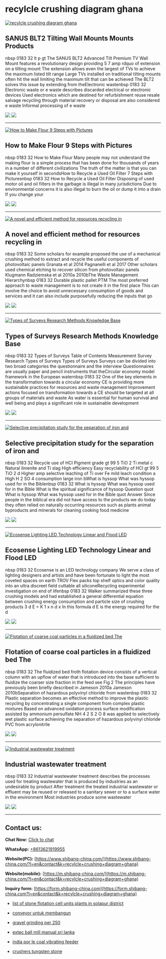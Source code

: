 # recylcle crushing diagram ghana

<a href="https://swt.shibang-china.com/?l=en&img&k=recylcle+crushing+diagram+ghana" target="_blank">![recylcle crushing diagram ghana](http://static.shibang-china.com/all-800x300/945.jpg)</a>

## SANUS BLT2 Tilting Wall Mounts Mounts Products
nbsp 0183 32 lt p gt The SANUS BLT2 Advanced Tilt Premium TV Wall Mount features a revolutionary design providing 5 7 amp rdquo of extension on a tilting mount The extension allows even the largest of TVs to achieve the maximum listed tilt range Large TVs installed on traditional tilting mounts often hit the wall limiting the maximum tilt that can be achieved The BLT2 solves this issue by extending from theElectronic wastenbsp 0183 32 Electronic waste or e waste describes discarded electrical or electronic devices Used electronics which are destined for refurbishment reuse resale salvage recycling through material recovery or disposal are also considered e waste Informal processing of e waste


<a href="https://whatsapp.shibangsoft.com/WhatsApp.php" target="_blank" title="WhatsApp">![](http://static.shibang-china.com/icon/whatsapp.png)</a> <a href="https://swt.shibang-china.com/?l=en&icon&k=recylcle+crushing+diagram+ghana" target="_blank">![](http://static.shibang-china.com/icon/chat-en.png)</a>

---

<a href="https://swt.shibang-china.com/?l=en&img&k=recylcle+crushing+diagram+ghana" target="_blank">![How to Make Flour 9 Steps with Pictures](http://static.shibang-china.com/all-800x300/976.jpg)</a>

## How to Make Flour 9 Steps with Pictures
nbsp 0183 32 How to Make Flour Many people may not understand the making flour is a simple process that has been done for thousands of years in a number of different civilizations The truth of the matter is that you can make it yourself in secondsHow to Recycle a Used Oil Filter 7 Steps with Picturesnbsp 0183 32 How to Recycle a Used Oil Filter Disposing of used motor oil and oil filters in the garbage is illegal in many jurisdictions Due to environmental concerns it is also illegal to burn the oil or dump it into a drain If you change your


<a href="https://whatsapp.shibangsoft.com/WhatsApp.php" target="_blank" title="WhatsApp">![](http://static.shibang-china.com/icon/whatsapp.png)</a> <a href="https://swt.shibang-china.com/?l=en&icon&k=recylcle+crushing+diagram+ghana" target="_blank">![](http://static.shibang-china.com/icon/chat-en.png)</a>

---

<a href="https://swt.shibang-china.com/?l=en&img&k=recylcle+crushing+diagram+ghana" target="_blank">![A novel and efficient method for resources recycling in](http://static.shibang-china.com/all-800x300/682.jpg)</a>

## A novel and efficient method for resources recycling in
nbsp 0183 32 Some scholars for example proposed the use of a mechanical crushing method to extract and recycle the useful components of photovoltaic panels Granata et al 2014 Pagnanelli et al 2017 Other scholars used chemical etching to recover silicon from photovoltaic panels Klugmann Radziemska et al 2010a 2010bThe Waste Management Hierarchynbsp 0183 32 Durable plastic pallet PTM The most preferred approach to waste management is to not create it in the first place This can involve the choice to avoid unnecessary consumption of goods and services and it can also include purposefully reducing the inputs that go


<a href="https://whatsapp.shibangsoft.com/WhatsApp.php" target="_blank" title="WhatsApp">![](http://static.shibang-china.com/icon/whatsapp.png)</a> <a href="https://swt.shibang-china.com/?l=en&icon&k=recylcle+crushing+diagram+ghana" target="_blank">![](http://static.shibang-china.com/icon/chat-en.png)</a>

---

<a href="https://swt.shibang-china.com/?l=en&img&k=recylcle+crushing+diagram+ghana" target="_blank">![Types of Surveys Research Methods Knowledge Base](http://static.shibang-china.com/all-800x300/132.jpg)</a>

## Types of Surveys Research Methods Knowledge Base
nbsp 0183 32 Types of Surveys Table of Contents Measurement Survey Research Types of Surveys Types of Surveys Surveys can be divided into two broad categories the questionnaire and the interview Questionnaires are usually paper and pencil instruments that theCircular economy model framework in the European waternbsp 0183 32 One of the key elements in the transformation towards a circular economy CE is providing more sustainable practices for resources and waste management Improvement actions focused on transformation towards a CE should be targeted at all groups of materials and waste As water is essential for human survival and well being and plays a significant role in sustainable development


<a href="https://whatsapp.shibangsoft.com/WhatsApp.php" target="_blank" title="WhatsApp">![](http://static.shibang-china.com/icon/whatsapp.png)</a> <a href="https://swt.shibang-china.com/?l=en&icon&k=recylcle+crushing+diagram+ghana" target="_blank">![](http://static.shibang-china.com/icon/chat-en.png)</a>

---

<a href="https://swt.shibang-china.com/?l=en&img&k=recylcle+crushing+diagram+ghana" target="_blank">![Selective precipitation study for the separation of iron and](http://static.shibang-china.com/all-800x300/1145.jpg)</a>

## Selective precipitation study for the separation of iron and
nbsp 0183 32 Recycle use of HCl Pigment grade gt 99 5 TiO 2 Ti metal c Natural ilmenite and Ti slag High efficiency Easy recyclability of HCl gt 99 5 TiO 2 d Higher amp selective leaching of Ti over Fe mild leach condition a High H 2 SO 4 consumption large iron bWhat is hyssop What was hyssop used for in the Biblenbsp 0183 32 What is hyssop What was hyssop used for in the Bible What is the spiritual significance of hyssop Question quot What is hyssop What was hyssop used for in the Bible quot Answer Since people in the biblical era did not have access to the products we do today they often relied on naturally occurring resources such as plants animal byproducts and minerals for cleaning cooking food medicine


<a href="https://whatsapp.shibangsoft.com/WhatsApp.php" target="_blank" title="WhatsApp">![](http://static.shibang-china.com/icon/whatsapp.png)</a> <a href="https://swt.shibang-china.com/?l=en&icon&k=recylcle+crushing+diagram+ghana" target="_blank">![](http://static.shibang-china.com/icon/chat-en.png)</a>

---

<a href="https://swt.shibang-china.com/?l=en&img&k=recylcle+crushing+diagram+ghana" target="_blank">![Ecosense Lighting LED Technology Linear and Flood LED](http://static.shibang-china.com/all-800x300/181.jpg)</a>

## Ecosense Lighting LED Technology Linear and Flood LED
nbsp 0183 32 Ecosense is an LED technology company We serve a class of lighting designers and artists and have been fortunate to light the most coveted spaces on earth TROV Flex packs top shelf optics and color quality into an ultra discreet field cuttable all siliconeRecycling experimental investigation on end of lifenbsp 0183 32 Walker summarized these three crushing models and had established a general differential equation between crushing energy consumption and particle size of crushing products 3 d E = K 1 x n d x In this formula d E is the energy required for the d


<a href="https://whatsapp.shibangsoft.com/WhatsApp.php" target="_blank" title="WhatsApp">![](http://static.shibang-china.com/icon/whatsapp.png)</a> <a href="https://swt.shibang-china.com/?l=en&icon&k=recylcle+crushing+diagram+ghana" target="_blank">![](http://static.shibang-china.com/icon/chat-en.png)</a>

---

<a href="https://swt.shibang-china.com/?l=en&img&k=recylcle+crushing+diagram+ghana" target="_blank">![Flotation of coarse coal particles in a fluidized bed The](http://static.shibang-china.com/all-800x300/408.jpg)</a>

## Flotation of coarse coal particles in a fluidized bed The
nbsp 0183 32 The fluidized bed froth flotation device consists of a vertical column with an upflow of water that is introduced into the base sufficient to fluidize the coarser size fraction in the feed see Fig 2 The principles have previously been briefly described in Jameson 2010a Jameson 2010bSeparation of hazardous polyvinyl chloride from wastenbsp 0183 32 Plastic separation becomes an effective method to improve the plastic recycling by concentrating a single component from complex plastic mixtures Based on advanced oxidation process surface modification assisted by ammonium persulfate NH 4 2 S 2 O 8 was applied to selectively wet plastic surface achieving the separation of hazardous polyvinyl chloride PVC from acrylonitrile


<a href="https://whatsapp.shibangsoft.com/WhatsApp.php" target="_blank" title="WhatsApp">![](http://static.shibang-china.com/icon/whatsapp.png)</a> <a href="https://swt.shibang-china.com/?l=en&icon&k=recylcle+crushing+diagram+ghana" target="_blank">![](http://static.shibang-china.com/icon/chat-en.png)</a>

---

<a href="https://swt.shibang-china.com/?l=en&img&k=recylcle+crushing+diagram+ghana" target="_blank">![Industrial wastewater treatment](http://static.shibang-china.com/all-800x300/1433.jpg)</a>

## Industrial wastewater treatment
nbsp 0183 32 Industrial wastewater treatment describes the processes used for treating wastewater that is produced by industries as an undesirable by product After treatment the treated industrial wastewater or effluent may be reused or released to a sanitary sewer or to a surface water in the environment Most industries produce some wastewater

<a href="https://whatsapp.shibangsoft.com/WhatsApp.php" target="_blank" title="WhatsApp">![](http://static.shibang-china.com/icon/whatsapp.png)</a> <a href="https://swt.shibang-china.com/?l=en&icon&k=recylcle+crushing+diagram+ghana" target="_blank">![](http://static.shibang-china.com/icon/chat-en.png)</a>

---
## Contact us:

**Chat Now:** [Click to chat](https://swt.shibang-china.com?l=en&contact&k=recylcle+crushing+diagram+ghana)

**WhatsApp:**  [+8613621919955](https://whatsapp.shibangsoft.com/WhatsApp.php)

**Website(PC):** [https://www.shibang-china.com/](https://www.shibang-china.com/?l=en&contact&k=recylcle+crushing+diagram+ghana)

**Website(mobile):** [https://m.shibang-china.com/](https://m.shibang-china.com/?l=en&contact&k=recylcle+crushing+diagram+ghana)

**Inquiry form:** [https://form.shibang-china.com](https://form.shibang-china.com?l=en&contact&k=recylcle+crushing+diagram+ghana)

* [list of stone flotation cell units plants in solapur district](../162/list%20of%20stone%20flotation%20cell%20units%20plants%20in%20solapur%20district.md)

* [conveyor untuk membangun](../165/conveyor%20untuk%20membangun.md)

* [gravel grinding per 250](../161/gravel%20grinding%20per%20250.md)

* [extec ball mill manual sri lanka](../169/extec%20ball%20mill%20manual%20sri%20lanka.md)

* [india por le coal vibrating feeder](../161/india%20por%20le%20coal%20vibrating%20feeder.md)

* [crushers tungsten stone](../169/crushers%20tungsten%20stone.md)